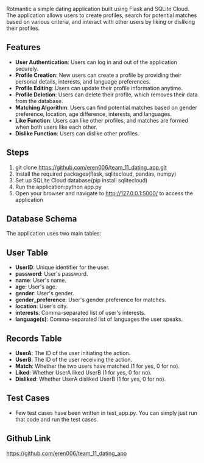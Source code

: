 Rotmantic a simple dating application built using Flask and SQLite Cloud.
The application allows users to create profiles, search for potential matches based on various criteria, and interact with other users by liking or disliking their profiles.

## Features

- **User Authentication**: Users can log in and out of the application securely.
- **Profile Creation**: New users can create a profile by providing their personal details, interests, and language preferences.
- **Profile Editing**: Users can update their profile information anytime.
- **Profile Deletion**: Users can delete their profile, which removes their data from the database.
- **Matching Algorithm**: Users can find potential matches based on gender preference, location, age difference, interests, and languages.
- **Like Function**: Users can like other profiles, and matches are formed when both users like each other.
- **Dislike Function**: Users can dislike other profiles.

## Steps

1. git clone https://github.com/eren006/team_11_dating_app.git
2. Install the required packages(flask, sqlitecloud, pandas, numpy)
3. Set up SQLite Cloud database(pip install sqlitecloud)
4. Run the application:python app.py
5. Open your browser and navigate to http://127.0.0.1:5000/ to access the application

## Database Schema

The application uses two main tables:

## User Table

- **UserID**: Unique identifier for the user.
- **password**: User's password.
- **name**: User's name.
- **age**: User's age.
- **gender**: User's gender.
- **gender_preference**: User's gender preference for matches.
- **location**: User's city.
- **interests**: Comma-separated list of user's interests.
- **language(s)**: Comma-separated list of languages the user speaks.

## Records Table

- **UserA**: The ID of the user initiating the action.
- **UserB**: The ID of the user receiving the action.
- **Match**: Whether the two users have matched (1 for yes, 0 for no).
- **Liked**: Whether UserA liked UserB (1 for yes, 0 for no).
- **Disliked**: Whether UserA disliked UserB (1 for yes, 0 for no).

## Test Cases

- Few test cases have been written in test_app.py. You can simply just run that code and run the test cases.

## Github Link

https://github.com/eren006/team_11_dating_app
